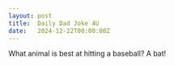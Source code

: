 ```yaml
---
layout: post
title:  Daily Dad Joke 4U
date:   2024-12-22T00:00:00Z
---
```

What animal is best at hitting a baseball? A bat!
